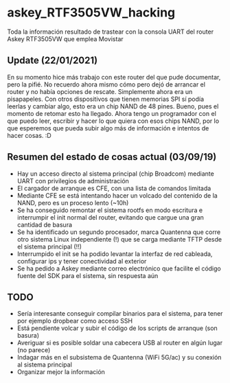 # askey_RTF3505VW_hacking

Toda la información resultado de trastear con la consola UART del router Askey RTF3505VW que emplea Movistar

## Update (22/01/2021)
En su momento hice más trabajo con este router del que pude documentar, pero la pifié. No recuerdo ahora mismo cómo pero dejó de arrancar el router y no había opciones de rescate. Simplemente ahora era un pisapapeles. Con otros dispositivos que tienen memorias SPI sí podía leerlas y cambiar algo, esto era un chip NAND de 48 pines.
Bueno, pues el momento de retomar esto ha llegado. Ahora tengo un programador con el que puedo leer, escribir y hacer lo que quiera con esos chips NAND, por lo que esperemos que pueda subir algo más de información e intentos de hacer cosas. :D

## Resumen del estado de cosas actual (03/09/19)

* Hay un acceso directo al sistema principal (chip Broadcom) mediante UART con privilegios de administración
* El cargador de arranque es CFE, con una lista de comandos limitada
* Mediante CFE se está intentando hacer un volcado del contenido de la NAND, pero es un proceso lento (~10h)
* Se ha conseguido remontar el sistema rootfs en modo escritura e interrumpir el init normal del router, evitando que cargue una gran cantidad de basura 
* Se ha identificado un segundo procesador, marca Quantenna que corre otro sistema Linux independiente (!) que se carga mediante TFTP desde el sistema principal (!!)
* Interrumpido el init se ha podido levantar la interfaz de red cableada, configurar ips y tener conectividad al exterior
* Se ha pedido a Askey mediante correo electrónico que facilite el código fuente del SDK para el sistema, sin respuesta aún

## TODO

* Sería interesante conseguir compilar binarios para el sistema, para tener por ejemplo dropbear como acceso SSH
* Está pendiente volcar y subir el código de los scripts de arranque (son basura)
* Averiguar si es posible soldar una cabecera USB al router en algún lugar (no parece)
* Indagar más en el subsistema de Quantenna (WiFi 5G/ac) y su conexión al sistema principal
* Organizar mejor la información
